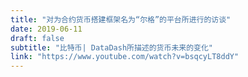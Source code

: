 ```yaml
---
title: "对为合约货币搭建框架名为“尔格”的平台所进行的访谈"
date: 2019-06-11
draft: false
subtitle: "比特币| DataDash所描述的货币未来的变化"
link: "https://www.youtube.com/watch?v=bsqcyLT8ddY"
---
```

